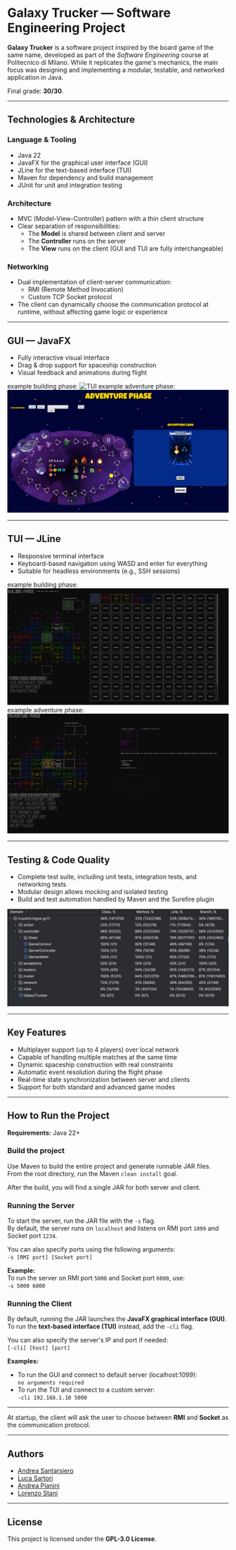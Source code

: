 # Galaxy Trucker — Software Engineering Project

**Galaxy Trucker** is a software project inspired by the board game of the same name, developed as part of the *Software Engineering* course at Politecnico di Milano. While it replicates the game's mechanics, the main focus was designing and implementing a modular, testable, and networked application in Java.

Final grade: **30/30**.

---

## Technologies & Architecture

### Language & Tooling
- Java 22
- JavaFX for the graphical user interface (GUI)
- JLine for the text-based interface (TUI)
- Maven for dependency and build management
- JUnit for unit and integration testing

### Architecture
- MVC (Model-View-Controller) pattern with a thin client structure
- Clear separation of responsibilities:
  - The **Model** is shared between client and server
  - The **Controller** runs on the server
  - The **View** runs on the client (GUI and TUI are fully interchangeable)

### Networking
- Dual implementation of client-server communication:
  - RMI (Remote Method Invocation)
  - Custom TCP Socket protocol
- The client can dynamically choose the communication protocol at runtime, without affecting game logic or experience

---

## GUI — JavaFX
- Fully interactive visual interface
- Drag & drop support for spaceship construction
- Visual feedback and animations during flight

example building phase:
![TUI](img/gui-building.png)
example adventure phase:
![TUI](img/gui-adventure.png)

---

## TUI — JLine
- Responsive terminal interface
- Keyboard-based navigation using WASD and enter for everything
- Suitable for headless environments (e.g., SSH sessions)

example building phase:
![TUI](img/cli-building.png)
example adventure phase:
![TUI](img/cli-adventure.png)

---

## Testing & Code Quality

- Complete test suite, including unit tests, integration tests, and networking tests
- Modular design allows mocking and isolated testing
- Build and test automation handled by Maven and the Surefire plugin

![TUI](docs/Coverage.png)

---

## Key Features

- Multiplayer support (up to 4 players) over local network
- Capable of handling multiple matches at the same time
- Dynamic spaceship construction with real constraints
- Automatic event resolution during the flight phase
- Real-time state synchronization between server and clients
- Support for both standard and advanced game modes

---

## How to Run the Project

**Requirements:** Java 22+

### Build the project

Use Maven to build the entire project and generate runnable JAR files.  
From the root directory, run the Maven `clean install` goal.

After the build, you will find a single JAR for both server and client.


### Running the Server

To start the server, run the JAR file with the `-s` flag.  
By default, the server runs on `localhost` and listens on RMI port `1099` and Socket port `1234`.

You can also specify ports using the following arguments:  
`-s [RMI port] [Socket port]`

**Example:**  
To run the server on RMI port `5000` and Socket port `6000`, use:  
`-s 5000 6000`


### Running the Client

By default, running the JAR launches the **JavaFX graphical interface (GUI)**.  
To run the **text-based interface (TUI)** instead, add the `-cli` flag.

You can also specify the server's IP and port if needed:  
`[-cli] [host] [port]`

**Examples:**
- To run the GUI and connect to default server (localhost:1099):  
  `no arguments required`
- To run the TUI and connect to a custom server:  
  `-cli 192.168.1.10 5000`

---

At startup, the client will ask the user to choose between **RMI** and **Socket** as the communication protocol.


---

## Authors

- [Andrea Santarsiero](https://github.com/AndreaSantarsiero)  
- [Luca Sartori](https://github.com/Luca-Sartori)  
- [Andrea Pianini](https://github.com/AndreaPianini)  
- [Lorenzo Stani](https://github.com/lorenzostani)

---

## License

This project is licensed under the **GPL-3.0 License**.
